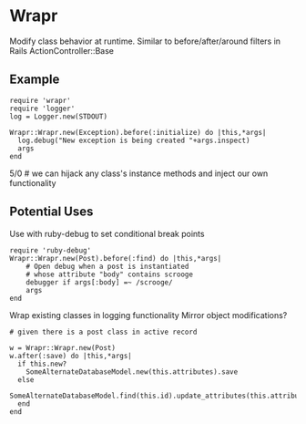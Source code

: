 Wrapr
====

Modify class behavior at runtime. Similar to before/after/around filters in Rails ActionController::Base

Example
------

    require 'wrapr' 
    require 'logger'
    log = Logger.new(STDOUT)

    Wrapr::Wrapr.new(Exception).before(:initialize) do |this,*args|
      log.debug("New exception is being created "+args.inspect)
      args
    end

  5/0 # we can hijack any class's instance methods and inject our own functionality


Potential Uses
--------------

Use with ruby-debug to set conditional break points

    require 'ruby-debug'
    Wrapr::Wrapr.new(Post).before(:find) do |this,*args|
        # Open debug when a post is instantiated 
        # whose attribute "body" contains scrooge
        debugger if args[:body] =~ /scrooge/
        args
    end


Wrap existing classes in logging functionality 
Mirror object modifications?
    
    # given there is a post class in active record

    w = Wrapr::Wrapr.new(Post)
    w.after(:save) do |this,*args|
      if this.new?
        SomeAlternateDatabaseModel.new(this.attributes).save 
      else
        SomeAlternateDatabaseModel.find(this.id).update_attributes(this.attributes)
      end
    end
